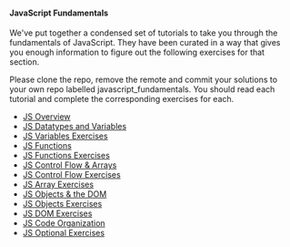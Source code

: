 #### JavaScript Fundamentals

We've put together a condensed set of tutorials to take you through the fundamentals of JavaScript. They have been curated in a way that gives you enough information to figure out the following exercises for that section.

Please clone the repo, remove the remote and commit your solutions to your own repo labelled javascript_fundamentals. You should read each tutorial and complete the corresponding exercises for each. 

* [JS Overview](https://github.com/bitmakerlabs/javascript_fundamentals/wiki/1-Overview)
* [JS Datatypes and Variables](https://github.com/bitmakerlabs/javascript_fundamentals/wiki/2-Data-Types-and-Variables)
* [JS Variables Exercises](https://github.com/bitmakerlabs/js_week/blob/master/js_fundamentals/variables.js)
* [JS Functions](https://github.com/bitmakerlabs/javascript_fundamentals/wiki/3-Functions)
* [JS Functions Exercises](https://github.com/bitmakerlabs/javascript_fundamentals/blob/master/js_fundamentals/functions.js)
* [JS Control Flow & Arrays](https://github.com/bitmakerlabs/javascript_fundamentals/wiki/4-Control-Flow-&-Arrays)
* [JS Control Flow Exercises](https://github.com/bitmakerlabs/javascript_fundamentals/blob/master/js_fundamentals/ifelse.js)
* [JS Array Exercises](https://github.com/bitmakerlabs/javascript_fundamentals/blob/master/js_fundamentals/arrays.js)
* [JS Objects & the DOM](https://github.com/bitmakerlabs/javascript_fundamentals/wiki/5-Objects-&-the-DOM)
* [JS Objects Exercises](https://github.com/bitmakerlabs/javascript_fundamentals/blob/master/js_fundamentals/objects.js)
* [JS DOM Exercises](https://github.com/bitmakerlabs/javascript_fundamentals/blob/master/js_fundamentals/dom.js)
* [JS Code Organization](https://github.com/bitmakerlabs/javascript_fundamentals/wiki/7-Code-Organization)
* [JS Optional Exercises](https://github.com/bitmakerlabs/javascript_fundamentals/blob/master/js_fundamentals/optional.js)
